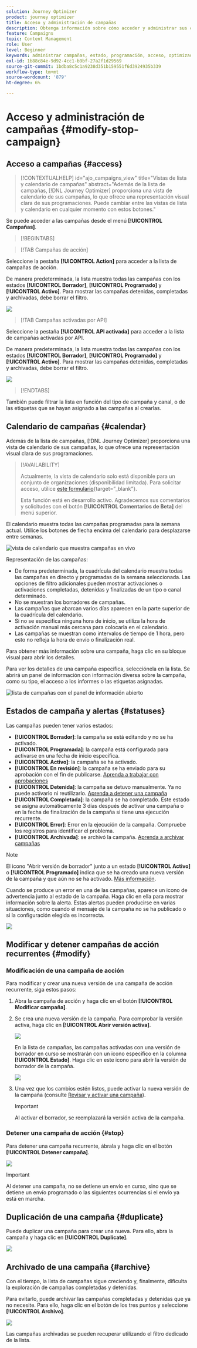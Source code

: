 ```yaml
---
solution: Journey Optimizer
product: journey optimizer
title: Acceso y administración de campañas
description: Obtenga información sobre cómo acceder y administrar sus campañas en Journey Optimizer.
feature: Campaigns
topic: Content Management
role: User
level: Beginner
keywords: administrar campañas, estado, programación, acceso, optimizador
exl-id: 1b88c84e-9d92-4cc1-b9bf-27a2f1d29569
source-git-commit: 1bdba8c5c1a9238d351b159551f6d3924935b339
workflow-type: tm+mt
source-wordcount: '879'
ht-degree: 6%

---
```


# Acceso y administración de campañas {#modify-stop-campaign}

## Acceso a campañas {#access}

>[!CONTEXTUALHELP]
>id="ajo_campaigns_view"
>title="Vistas de lista y calendario de campañas"
>abstract="Además de la lista de campañas, [!DNL Journey Optimizer] proporciona una vista de calendario de sus campañas, lo que ofrece una representación visual clara de sus programaciones. Puede cambiar entre las vistas de lista y calendario en cualquier momento con estos botones."

Se puede acceder a las campañas desde el menú **[!UICONTROL Campañas]**.

>[!BEGINTABS]

>[!TAB Campañas de acción]

Seleccione la pestaña **[!UICONTROL Action]** para acceder a la lista de campañas de acción.

De manera predeterminada, la lista muestra todas las campañas con los estados **[!UICONTROL Borrador]**, **[!UICONTROL Programado]** y **[!UICONTROL Activo]**. Para mostrar las campañas detenidas, completadas y archivadas, debe borrar el filtro.

![](assets/create-campaign-list.png)

>[!TAB Campañas activadas por API]

Seleccione la pestaña **[!UICONTROL API activada]** para acceder a la lista de campañas activadas por API.

De manera predeterminada, la lista muestra todas las campañas con los estados **[!UICONTROL Borrador]**, **[!UICONTROL Programado]** y **[!UICONTROL Activo]**. Para mostrar las campañas detenidas, completadas y archivadas, debe borrar el filtro.

![](assets/api-triggered-list.png)

>[!ENDTABS]

También puede filtrar la lista en función del tipo de campaña y canal, o de las etiquetas que se hayan asignado a las campañas al crearlas.

## Calendario de campañas {#calendar}

Además de la lista de campañas, [!DNL Journey Optimizer] proporciona una vista de calendario de sus campañas, lo que ofrece una representación visual clara de sus programaciones.

>[!AVAILABILITY]
>
>Actualmente, la vista de calendario solo está disponible para un conjunto de organizaciones (disponibilidad limitada). Para solicitar acceso, utilice [este formulario](https://forms.cloud.microsoft/r/FC49afuJVi){target=”_blank”}.
>
>Esta función está en desarrollo activo. Agradecemos sus comentarios y solicitudes con el botón **[!UICONTROL Comentarios de Beta]** del menú superior.

El calendario muestra todas las campañas programadas para la semana actual. Utilice los botones de flecha encima del calendario para desplazarse entre semanas.

![vista de calendario que muestra campañas en vivo](assets/campaigns-timeline.png)

Representación de las campañas:

* De forma predeterminada, la cuadrícula del calendario muestra todas las campañas en directo y programadas de la semana seleccionada. Las opciones de filtro adicionales pueden mostrar activaciones o activaciones completadas, detenidas y finalizadas de un tipo o canal determinado.
* No se muestran los borradores de campañas.
* Las campañas que abarcan varios días aparecen en la parte superior de la cuadrícula del calendario.
* Si no se especifica ninguna hora de inicio, se utiliza la hora de activación manual más cercana para colocarla en el calendario.
* Las campañas se muestran como intervalos de tiempo de 1 hora, pero esto no refleja la hora de envío o finalización real.

Para obtener más información sobre una campaña, haga clic en su bloque visual para abrir los detalles.

Para ver los detalles de una campaña específica, selecciónela en la lista. Se abrirá un panel de información con información diversa sobre la campaña, como su tipo, el acceso a los informes o las etiquetas asignadas.

![lista de campañas con el panel de información abierto](assets/campaign-rail.png)

## Estados de campaña y alertas {#statuses}

Las campañas pueden tener varios estados:

* **[!UICONTROL Borrador]**: la campaña se está editando y no se ha activado.
* **[!UICONTROL Programada]**: la campaña está configurada para activarse en una fecha de inicio específica.
* **[!UICONTROL Activo]**: la campaña se ha activado.
* **[!UICONTROL En revisión]**: la campaña se ha enviado para su aprobación con el fin de publicarse. [Aprenda a trabajar con aprobaciones](../test-approve/gs-approval.md)
* **[!UICONTROL Detenida]**: la campaña se detuvo manualmente. Ya no puede activarlo ni reutilizarlo. [Aprenda a detener una campaña](modify-stop-campaign.md#stop)
* **[!UICONTROL Completada]**: la campaña se ha completado. Este estado se asigna automáticamente 3 días después de activar una campaña o en la fecha de finalización de la campaña si tiene una ejecución recurrente.
* **[!UICONTROL Error]**: Error en la ejecución de la campaña. Compruebe los registros para identificar el problema.
* **[!UICONTROL Archivada]**: se archivó la campaña. [Aprenda a archivar campañas](modify-stop-campaign.md#archive)

>[!NOTE]
>
>El icono &quot;Abrir versión de borrador&quot; junto a un estado **[!UICONTROL Activo]** o **[!UICONTROL Programado]** indica que se ha creado una nueva versión de la campaña y que aún no se ha activado. [Más información](modify-stop-campaign.md#modify).

Cuando se produce un error en una de las campañas, aparece un icono de advertencia junto al estado de la campaña. Haga clic en ella para mostrar información sobre la alerta. Estas alertas pueden producirse en varias situaciones, como cuando el mensaje de la campaña no se ha publicado o si la configuración elegida es incorrecta.

![](assets/campaign-alerts.png)

## Modificar y detener campañas de acción recurrentes {#modify}

### Modificación de una campaña de acción

Para modificar y crear una nueva versión de una campaña de acción recurrente, siga estos pasos:

1. Abra la campaña de acción y haga clic en el botón **[!UICONTROL Modificar campaña]**.

1. Se crea una nueva versión de la campaña. Para comprobar la versión activa, haga clic en **[!UICONTROL Abrir versión activa]**.

   ![](assets/create-campaign-draft.png)

   En la lista de campañas, las campañas activadas con una versión de borrador en curso se mostrarán con un icono específico en la columna **[!UICONTROL Estado]**. Haga clic en este icono para abrir la versión de borrador de la campaña.

   ![](assets/create-campaign-edit-list.png)

1. Una vez que los cambios estén listos, puede activar la nueva versión de la campaña (consulte [Revisar y activar una campaña](create-campaign.md#review-activate)).

   >[!IMPORTANT]
   >
   >Al activar el borrador, se reemplazará la versión activa de la campaña.

### Detener una campaña de acción {#stop}

Para detener una campaña recurrente, ábrala y haga clic en el botón **[!UICONTROL Detener campaña]**.

![](assets/create-campaign-stop.png)

>[!IMPORTANT]
>
>Al detener una campaña, no se detiene un envío en curso, sino que se detiene un envío programado o las siguientes ocurrencias si el envío ya está en marcha.

## Duplicación de una campaña {#duplicate}

Puede duplicar una campaña para crear una nueva. Para ello, abra la campaña y haga clic en **[!UICONTROL Duplicate]**.

![](assets/create-campaign-duplicate.png)

## Archivado de una campaña {#archive}

Con el tiempo, la lista de campañas sigue creciendo y, finalmente, dificulta la exploración de campañas completadas y detenidas.

Para evitarlo, puede archivar las campañas completadas y detenidas que ya no necesite. Para ello, haga clic en el botón de los tres puntos y seleccione **[!UICONTROL Archivo]**.

![](assets/create-campaign-archive.png)

Las campañas archivadas se pueden recuperar utilizando el filtro dedicado de la lista.
